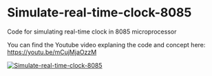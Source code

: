 # Simulate-real-time-clock-8085
Code for simulating real-time clock in 8085 microprocessor

You can find the Youtube video explaning the code and concept here: https://youtu.be/mCujMjaOzzM

[![Simulate-real-time-clock-8085](http://img.youtube.com/vi/mCujMjaOzzM&t=1056s/1.jpg)](http://www.youtube.com/watch?v=mCujMjaOzzM&t=1056s)

